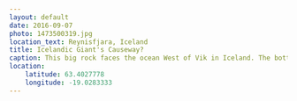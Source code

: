 ```yaml
---
layout: default
date: 2016-09-07
photo: 1473500319.jpg
location_text: Reynisfjara, Iceland
title: Icelandic Giant's Causeway?
caption: This big rock faces the ocean West of Vik in Iceland. The bottom part reminded me of Ireland's Giant's Causeway.
location:
    latitude: 63.4027778
    longitude: -19.0283333
---
```


